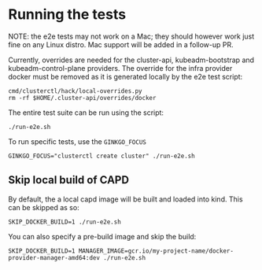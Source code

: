 # Running the tests

NOTE: the e2e tests may not work on a Mac; they should however work just fine on any Linux distro. Mac support will be added in a follow-up PR.

Currently, overrides are needed for the cluster-api, kubeadm-bootstrap and kubeadm-control-plane providers. The override for the infra provider docker must be removed as it is generated locally by the e2e test script:

	cmd/clusterctl/hack/local-overrides.py
	rm -rf $HOME/.cluster-api/overrides/docker

The entire test suite can be run using the script:

	./run-e2e.sh

To run specific tests, use the `GINKGO_FOCUS`

	GINKGO_FOCUS="clusterctl create cluster" ./run-e2e.sh

## Skip local build of CAPD

By default, the a local capd image will be built and loaded into kind. This can be skipped as so:

	SKIP_DOCKER_BUILD=1 ./run-e2e.sh

You can also specify a pre-build image and skip the build:

	SKIP_DOCKER_BUILD=1 MANAGER_IMAGE=gcr.io/my-project-name/docker-provider-manager-amd64:dev ./run-e2e.sh